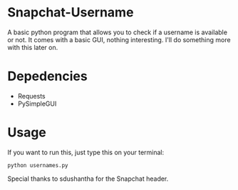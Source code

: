 # Snapchat-Username
A basic python program that allows you to check if a username is available or not.
It comes with a basic GUI, nothing interesting. I'll do something more with this later on.

# Depedencies
+ Requests
+ PySimpleGUI

# Usage
If you want to run this, just type this on your terminal:
```
python usernames.py
```

Special thanks to sdushantha for the Snapchat header.
